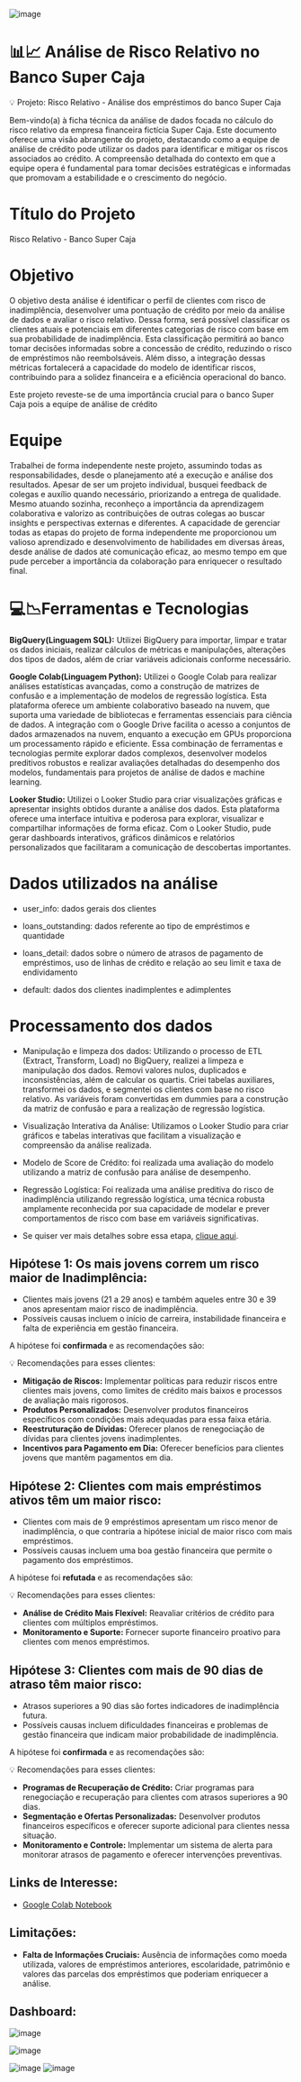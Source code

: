 
![image](https://github.com/user-attachments/assets/67896637-325d-4689-9667-1a81edb2dd45)






# 📊📈 Análise de Risco Relativo no Banco Super Caja 

💡 Projeto: Risco Relativo  - Análise dos empréstimos do banco Super Caja 

Bem-vindo(a) à ficha técnica da análise de dados focada no cálculo do risco relativo da empresa financeira fictícia Super Caja. Este documento oferece uma visão abrangente do projeto, destacando como a equipe de análise de crédito pode utilizar os dados para identificar e mitigar os riscos associados ao crédito. A compreensão detalhada do contexto em que a equipe opera é fundamental para tomar decisões estratégicas e informadas que promovam a estabilidade e o crescimento do negócio.



# Título do Projeto
Risco Relativo - Banco Super Caja 


# Objetivo
  
O objetivo desta análise é identificar o perfil de clientes com risco de inadimplência, desenvolver uma pontuação de crédito por meio da análise de dados e avaliar o risco relativo. Dessa forma, será possível classificar os clientes atuais e potenciais em diferentes categorias de risco com base em sua probabilidade de inadimplência. Esta classificação permitirá ao banco tomar decisões informadas sobre a concessão de crédito, reduzindo o risco de empréstimos não reembolsáveis. Além disso, a integração dessas métricas fortalecerá a capacidade do modelo de identificar riscos, contribuindo para a solidez financeira e a eficiência operacional do banco.

Este projeto reveste-se de uma importância crucial para o banco Super Caja pois a equipe de análise de crédito
</details>

# Equipe

Trabalhei de forma independente neste projeto, assumindo todas as responsabilidades, desde o planejamento até a execução e análise dos resultados. Apesar de ser um projeto individual, busquei feedback de colegas e auxílio quando necessário, priorizando a entrega de qualidade. Mesmo atuando sozinha, reconheço a importância da aprendizagem colaborativa e valorizo as contribuições de outras colegas ao buscar insights e perspectivas externas e diferentes. A capacidade de gerenciar todas as etapas do projeto de forma independente me proporcionou um valioso aprendizado e desenvolvimento de habilidades em diversas áreas, desde análise de dados até comunicação eficaz, ao mesmo tempo em que pude perceber a importância da colaboração para enriquecer o resultado final.

</details>

# 💻📉Ferramentas e Tecnologias


**BigQuery(Linguagem SQL):** Utilizei BigQuery para importar, limpar e tratar os dados iniciais, realizar cálculos de métricas e manipulações, alterações dos tipos de dados, além de criar variáveis adicionais conforme necessário.

**Google Colab(Linguagem Python):** Utilizei o Google Colab para realizar análises estatísticas avançadas, como a construção de matrizes de confusão e a implementação de modelos de regressão logística. Esta plataforma oferece um ambiente colaborativo baseado na nuvem, que suporta uma variedade de bibliotecas e ferramentas essenciais para ciência de dados. A integração com o Google Drive facilita o acesso a conjuntos de dados armazenados na nuvem, enquanto a execução em GPUs proporciona um processamento rápido e eficiente. Essa combinação de ferramentas e tecnologias permite explorar dados complexos, desenvolver modelos preditivos robustos e realizar avaliações detalhadas do desempenho dos modelos, fundamentais para projetos de análise de dados e machine learning.

**Looker Studio:** Utilizei o Looker Studio para criar visualizações gráficas e apresentar insights obtidos durante a análise dos dados. Esta plataforma oferece uma interface intuitiva e poderosa para explorar, visualizar e compartilhar informações de forma eficaz. Com o Looker Studio, pude gerar dashboards interativos, gráficos dinâmicos e relatórios personalizados que facilitaram a comunicação de descobertas importantes.


</details>


# Dados utilizados na análise
* user_info: dados gerais dos clientes

* loans_outstanding: dados referente ao tipo de empréstimos e quantidade

* loans_detail: dados sobre o número de atrasos de pagamento de empréstimos, uso de linhas de crédito e relação ao seu limit e taxa de endividamento 

* default: dados dos clientes inadimplentes e adimplentes

# Processamento dos dados
  
* Manipulação e limpeza dos dados: Utilizando o processo de ETL (Extract, Transform, Load) no BigQuery, realizei a limpeza e manipulação dos dados. Removi valores nulos, duplicados e inconsistências, além de calcular os quartis. Criei tabelas auxiliares, transformei os dados, e segmentei os clientes com base no risco relativo. As variáveis foram convertidas em dummies para a construção da matriz de confusão e para a realização de regressão logística.

* Visualização Interativa da Análise: Utilizamos o Looker Studio para criar gráficos e tabelas interativas que facilitam a visualização e compreensão da análise realizada.

* Modelo de Score de Crédito: foi realizada uma avaliação do modelo  utilizando a matriz de confusão para análise de desempenho.
  
* Regressão Logística: Foi realizada uma análise preditiva do risco de inadimplência utilizando regressão logística, uma técnica robusta amplamente reconhecida por sua capacidade de modelar e prever comportamentos de risco com base em variáveis significativas.

* Se quiser ver mais detalhes sobre essa etapa, [clique aqui](https://tricolor-puck-1da.notion.site/Projeto-3-Ficha-T-cnica-An-lise-de-Dados-c2348ee8db3d42be881ab0b83bbfa254).


## Hipótese 1: Os mais jovens correm um risco maior de Inadimplência:

- Clientes mais jovens (21 a 29 anos) e também aqueles entre 30 e 39 anos apresentam maior risco de inadimplência.
- Possíveis causas incluem o início de carreira, instabilidade financeira e falta de experiência em gestão financeira.

A hipótese foi **confirmada** e as recomendações são:

💡 Recomendações para esses clientes:

- **Mitigação de Riscos:** Implementar políticas para reduzir riscos entre clientes mais jovens, como limites de crédito mais baixos e processos de avaliação mais rigorosos.
- **Produtos Personalizados:** Desenvolver produtos financeiros específicos com condições mais adequadas para essa faixa etária.
- **Reestruturação de Dívidas:** Oferecer planos de renegociação de dívidas para clientes jovens inadimplentes.
- **Incentivos para Pagamento em Dia:** Oferecer benefícios para clientes jovens que mantêm pagamentos em dia.

## Hipótese 2: Clientes com mais empréstimos ativos têm um maior risco:

- Clientes com mais de 9 empréstimos apresentam um risco menor de inadimplência, o que contraria a hipótese inicial de maior risco com mais empréstimos.
- Possíveis causas incluem uma boa gestão financeira que permite o pagamento dos empréstimos.

A hipótese foi **refutada** e as recomendações são:

💡 Recomendações para esses clientes:

- **Análise de Crédito Mais Flexível:** Reavaliar critérios de crédito para clientes com múltiplos empréstimos.
- **Monitoramento e Suporte:** Fornecer suporte financeiro proativo para clientes com menos empréstimos.

## Hipótese 3: Clientes com mais de 90 dias de atraso têm maior risco:

- Atrasos superiores a 90 dias são fortes indicadores de inadimplência futura.
- Possíveis causas incluem dificuldades financeiras e problemas de gestão financeira que indicam maior probabilidade de inadimplência.

A hipótese foi **confirmada** e as recomendações são:

💡 Recomendações para esses clientes:

- **Programas de Recuperação de Crédito:** Criar programas para renegociação e recuperação para clientes com atrasos superiores a 90 dias.
- **Segmentação e Ofertas Personalizadas:** Desenvolver produtos financeiros específicos e oferecer suporte adicional para clientes nessa situação.
- **Monitoramento e Controle:** Implementar um sistema de alerta para monitorar atrasos de pagamento e oferecer intervenções preventivas.


## Links de Interesse:

- [Google Colab Notebook](https://colab.research.google.com/drive/11FDmn8cMnbbneUHnjJFMojYBUW0z0dTn?authuser=0#scrollTo=AFKiBQHOMArW)

## Limitações:

- **Falta de Informações Cruciais:** Ausência de informações como moeda utilizada, valores de empréstimos anteriores, escolaridade, patrimônio e valores das parcelas dos empréstimos que poderiam enriquecer a análise.

## Dashboard:

![image](https://github.com/user-attachments/assets/14400475-0477-40a8-92e5-af9fb95ace65)

![image](https://github.com/user-attachments/assets/ebd061c0-72e6-4b6c-9ffa-2f57566b8198)

![image](https://github.com/user-attachments/assets/3676549a-c8c0-4d69-a32d-f67f269dc530)
![image](https://github.com/user-attachments/assets/ee280c08-b8a7-47d0-a8cc-929a3ac94ea3)







